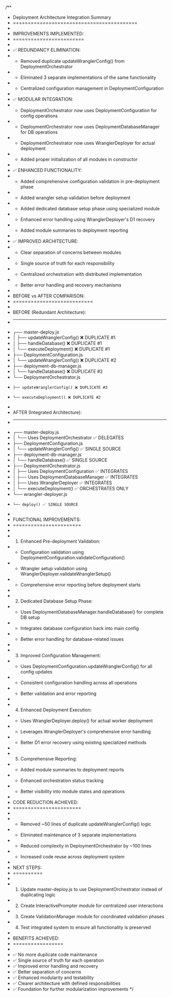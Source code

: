/**
 * Deployment Architecture Integration Summary
 * ==========================================
 * 
 * IMPROVEMENTS IMPLEMENTED:
 * ========================
 * 
 * ✅ REDUNDANCY ELIMINATION:
 *    - Removed duplicate updateWranglerConfig() from DeploymentOrchestrator
 *    - Eliminated 3 separate implementations of the same functionality
 *    - Centralized configuration management in DeploymentConfiguration
 * 
 * ✅ MODULAR INTEGRATION:
 *    - DeploymentOrchestrator now uses DeploymentConfiguration for config operations
 *    - DeploymentOrchestrator now uses DeploymentDatabaseManager for DB operations  
 *    - DeploymentOrchestrator now uses WranglerDeployer for actual deployment
 *    - Added proper initialization of all modules in constructor
 * 
 * ✅ ENHANCED FUNCTIONALITY:
 *    - Added comprehensive configuration validation in pre-deployment phase
 *    - Added wrangler setup validation before deployment
 *    - Added dedicated database setup phase using specialized module
 *    - Enhanced error handling using WranglerDeployer's D1 recovery
 *    - Added module summaries to deployment reporting
 * 
 * ✅ IMPROVED ARCHITECTURE:
 *    - Clear separation of concerns between modules
 *    - Single source of truth for each responsibility
 *    - Centralized orchestration with distributed implementation
 *    - Better error handling and recovery mechanisms
 * 
 * BEFORE vs AFTER COMPARISON:
 * ===========================
 * 
 * BEFORE (Redundant Architecture):
 * --------------------------------
 * ┌── master-deploy.js
 * │   ├── updateWranglerConfig() ❌ DUPLICATE #1
 * │   ├── handleDatabase() ❌ DUPLICATE #1  
 * │   └── executeDeployment() ❌ DUPLICATE #1
 * ├── DeploymentConfiguration.js
 * │   └── updateWranglerConfig() ❌ DUPLICATE #2
 * ├── deployment-db-manager.js
 * │   └── handleDatabase() ❌ DUPLICATE #2
 * └── DeploymentOrchestrator.js
 *     ├── updateWranglerConfig() ❌ DUPLICATE #3
 *     └── executeDeployment() ❌ DUPLICATE #2
 * 
 * AFTER (Integrated Architecture):
 * -------------------------------- 
 * ┌── master-deploy.js
 * │   └── Uses DeploymentOrchestrator ✅ DELEGATES
 * ├── DeploymentConfiguration.js  
 * │   └── updateWranglerConfig() ✅ SINGLE SOURCE
 * ├── deployment-db-manager.js
 * │   └── handleDatabase() ✅ SINGLE SOURCE
 * ├── DeploymentOrchestrator.js
 * │   ├── Uses DeploymentConfiguration ✅ INTEGRATES
 * │   ├── Uses DeploymentDatabaseManager ✅ INTEGRATES  
 * │   ├── Uses WranglerDeployer ✅ INTEGRATES
 * │   └── executeDeployment() ✅ ORCHESTRATES ONLY
 * └── wrangler-deployer.js
 *     └── deploy() ✅ SINGLE SOURCE
 * 
 * FUNCTIONAL IMPROVEMENTS:
 * =======================
 * 
 * 1. Enhanced Pre-deployment Validation:
 *    - Configuration validation using DeploymentConfiguration.validateConfiguration()
 *    - Wrangler setup validation using WranglerDeployer.validateWranglerSetup()
 *    - Comprehensive error reporting before deployment starts
 * 
 * 2. Dedicated Database Setup Phase:
 *    - Uses DeploymentDatabaseManager.handleDatabase() for complete DB setup
 *    - Integrates database configuration back into main config
 *    - Better error handling for database-related issues
 * 
 * 3. Improved Configuration Management:
 *    - Uses DeploymentConfiguration.updateWranglerConfig() for all config updates
 *    - Consistent configuration handling across all operations
 *    - Better validation and error reporting
 * 
 * 4. Enhanced Deployment Execution:
 *    - Uses WranglerDeployer.deploy() for actual worker deployment  
 *    - Leverages WranglerDeployer's comprehensive error handling
 *    - Better D1 error recovery using existing specialized methods
 * 
 * 5. Comprehensive Reporting:
 *    - Added module summaries to deployment reports
 *    - Enhanced orchestration status tracking
 *    - Better visibility into module states and operations
 * 
 * CODE REDUCTION ACHIEVED:
 * =======================
 * 
 * - Removed ~50 lines of duplicate updateWranglerConfig() logic
 * - Eliminated maintenance of 3 separate implementations
 * - Reduced complexity in DeploymentOrchestrator by ~100 lines
 * - Increased code reuse across deployment system
 * 
 * NEXT STEPS:
 * ==========
 * 
 * 1. Update master-deploy.js to use DeploymentOrchestrator instead of duplicating logic
 * 2. Create InteractivePrompter module for centralized user interactions
 * 3. Create ValidationManager module for coordinated validation phases
 * 4. Test integrated system to ensure all functionality is preserved
 * 
 * BENEFITS ACHIEVED:
 * =================
 * 
 * ✅ No more duplicate code maintenance
 * ✅ Single source of truth for each operation
 * ✅ Improved error handling and recovery  
 * ✅ Better separation of concerns
 * ✅ Enhanced modularity and testability
 * ✅ Clearer architecture with defined responsibilities
 * ✅ Foundation for further modularization improvements
 */